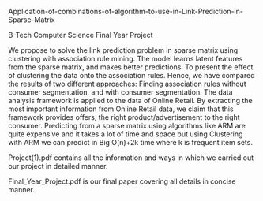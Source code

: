 Application-of-combinations-of-algorithm-to-use-in-Link-Prediction-in-Sparse-Matrix

B-Tech Computer Science Final Year Project

We propose to solve the link prediction problem in sparse matrix using clustering with association rule mining. The model learns latent features from the sparse matrix, and makes better predictions. To present the effect of clustering the data onto the association rules. Hence, we have compared the results of two different approaches: Finding association rules without consumer segmentation, and with consumer segmentation. The data analysis framework is applied to the data of Online Retail. By extracting the most important information from Online Retail data, we claim that this framework provides offers, the right product/advertisement to the right consumer. Predicting from a sparse matrix using algorithms like ARM are quite expensive and it takes a lot of time and space but using Clustering with ARM we can predict in Big O(n)+2k time where k is frequent item sets.

Project(1).pdf contains all the information and ways in which we carried out our project in detailed manner.

Final_Year_Project.pdf is our final paper covering all details in concise manner.
